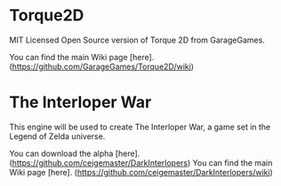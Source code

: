 Torque2D
========

MIT Licensed Open Source version of Torque 2D from GarageGames.

You can find the main Wiki page [here]. (https://github.com/GarageGames/Torque2D/wiki)

The Interloper War
==================

This engine will be used to create The Interloper War, a game set in the Legend of Zelda universe.

You can download the alpha [here]. (https://github.com/ceigemaster/DarkInterlopers)
You can find the main Wiki page [here]. (https://github.com/ceigemaster/DarkInterlopers/wiki)
